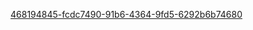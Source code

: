 [468194845-fcdc7490-91b6-4364-9fd5-6292b6b74680](https://github.com/user-attachments/assets/bf4b92aa-78d0-417e-a27b-cfa55948a835)
